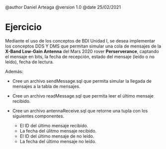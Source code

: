 @author Daniel Arteaga
@version 1.0
@date 25/02/2021

Ejercicio
==========

Mediante el uso de los conceptos de BDI Unidad I, se desea implementar los conceptos DDS Y DMS que permitan simular una cola de mensajes de la **X-Band Low-Gain Antenna** del Mars 2020 rover **Perserverance**, captando el mensaje en bits, la fecha de recepción, estado del mensaje (leído o no leído), fecha de lectura.

Además:

- Cree un archivo sendMessage.sql que permita simular la llegada de mensajes a la tabla de mensajes.
- Cree un archivo readMessage.sql que permita leer el último mensaje recibido.
- Cree un archivo antennaReceive.sql que retorne una tupla con los siguientes componentes.

    - El ID del último mensaje recibido.
    - La fecha del úlitmo mensaje recibido.
    - El ID del último mensaje de no leído.
    - La fecha del último mensaje no leído.
